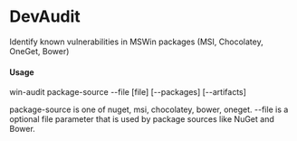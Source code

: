 # DevAudit
Identify known vulnerabilities in MSWin packages (MSI, Chocolatey, OneGet, Bower)

#### Usage

win-audit package-source --file [file] [--packages] [--artifacts]

package-source is one of nuget, msi, chocolatey, bower, oneget.
--file is a optional file parameter that is used by package sources like NuGet and Bower.

